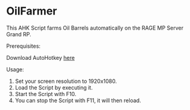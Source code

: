 # OilFarmer
This AHK Script farms Oil Barrels automatically on the RAGE MP Server Grand RP.

Prerequisites:

Download AutoHotkey <a href="https://www.autohotkey.com/">here</a>

Usage:

1. Set your screen resolution to 1920x1080.
2. Load the Script by executing it.
3. Start the Script with F10.
4. You can stop the Script with F11, it will then reload.
